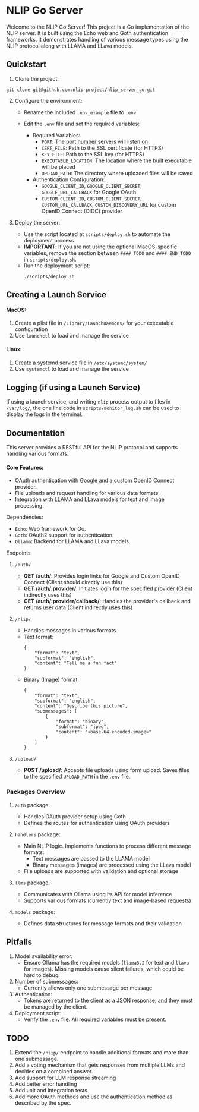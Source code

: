 # NLIP Go Server

Welcome to the NLIP Go Server! This project is a Go implementation of the NLIP server. It is built using the Echo web and Goth authentication frameworks. It demonstrates handling of various message types using the NLIP protocol along with LLAMA and LLava models.

## Quickstart

1. Clone the project:
```
git clone git@github.com:nlip-project/nlip_server_go.git
```

2. Configure the environment:
   - Rename the included `.env_example` file to `.env`

   - Edit the `.env` file and set the required variables:
     - Required Variables:
       - `PORT`: The port number servers will listen on
       - `CERT_FILE`: Path to the SSL certificate (for HTTPS)
       - `KEY_FILE`: Path to the SSL key (for HTTPS)
       - `EXECUTABLE_LOCATION`: The location where the built executable will be placed
       - `UPLOAD_PATH`: The directory where uploaded files will be saved
     - Authentication Configuration:
       - `GOOGLE_CLIENT_ID`, `GOOGLE_CLIENT_SECRET`, `GOOGLE_URL_CALLBACK` for Google OAuth
       - `CUSTOM_CLIENT_ID`, `CUSTOM_CLIENT_SECRET`, `CUSTOM_URL_CALLBACK`, `CUSTOM_DISCOVERY_URL` for custom OpenID Connect (OIDC) provider

3. Deploy the server:
   - Use the script located at `scripts/deploy.sh` to automate the deployment process.
   - **IMPORTANT**: If you are not using the optional MacOS-specific variables, remove the section between `#### TODO` and `#### END_TODO` in `scripts/deploy.sh`.
   - Run the deployment script:
     ```
     ./scripts/deploy.sh
     ```

## Creating a Launch Service

#### MacOS:
  1. Create a plist file in `/Library/LaunchDaemons/` for your executable configuration
  2. Use `launchctl` to load and manage the service

#### Linux:
  1. Create a systemd service file in `/etc/systemd/system/`
  2. Use `systemctl` to load and manage the service

## Logging (if using a Launch Service)

If using a launch service, and writing `nlip` process output to files in `/var/log/`, the one line code in `scripts/monitor_log.sh` can be used to display the logs in the terminal.

## Documentation

This server provides a RESTful API for the NLIP protocol and supports handling various formats.

#### Core Features:
- OAuth authentication with Google and a custom OpenID Connect provider.
- File uploads and request handling for various data formats.
- Integration with LLAMA and LLava models for text and image processing.

Dependencies:
- `Echo`: Web framework for Go.
- `Goth`: OAuth2 support for authentication.
- `Ollama`: Backend for LLAMA and LLava models.

Endpoints

1. `/auth/`
   - **GET /auth/**: Provides login links for Google and Custom OpenID Connect (Client should directly use this)
   - **GET /auth/:provider/**: Initiates login for the specified provider (Client indirectly uses this)
   - **GET /auth/:provider/callback/**: Handles the provider's callback and returns user data (Client indirectly uses this)

2. `/nlip/`
   - Handles messages in various formats.
   - Text format:
     ```
     {
         "format": "text",
         "subformat": "english",
         "content": "Tell me a fun fact"
     }
     ```
   - Binary (Image) format:
     ```
     {
         "format": "text",
         "subformat": "english",
         "content": "Describe this picture",
         "submessages": [
             {
                 "format": "binary",
                 "subformat": "jpeg",
                 "content": "<base-64-encoded-image>"
             }
         ]
     }
     ```

3. `/upload/`
   - **POST /upload/**: Accepts file uploads using form upload. Saves files to the specified `UPLOAD_PATH` in the `.env` file.

### Packages Overview

1. `auth` package:
   - Handles OAuth provider setup using Goth
   - Defines the routes for authentication using OAuth providers

2. `handlers` package:
   - Main NLIP logic. Implements functions to process different message formats:
     - Text messages are passed to the LLAMA model
     - Binary messages (images) are processed using the LLava model
   - File uploads are supported with validation and optional storage

3. `llms` package:
   - Communicates with Ollama using its API for model inference
   - Supports various formats (currently text and image-based requests)

4. `models` package:
   - Defines data structures for message formats and their validation

## Pitfalls

1. Model availability error:
   - Ensure Ollama has the required models (`llama3.2` for text and `llava` for images). Missing models cause silent failures, which could be hard to debug.
2. Number of submessages:
   - Currently allows only one submessage per message
3. Authentication:
   - Tokens are returned to the client as a JSON response, and they must be managed by the client.
4. Deployment script:
   - Verify the `.env` file. All required variables must be present.

## TODO

1. Extend the `/nlip/` endpoint to handle additional formats and more than one submessage.
2. Add a voting mechanism that gets responses from multiple LLMs and decides on a combined answer.
2. Add support for LLM response streaming
3. Add better error handling
4. Add unit and integration tests
5. Add more OAuth methods and use the authentication method as described by the spec.
